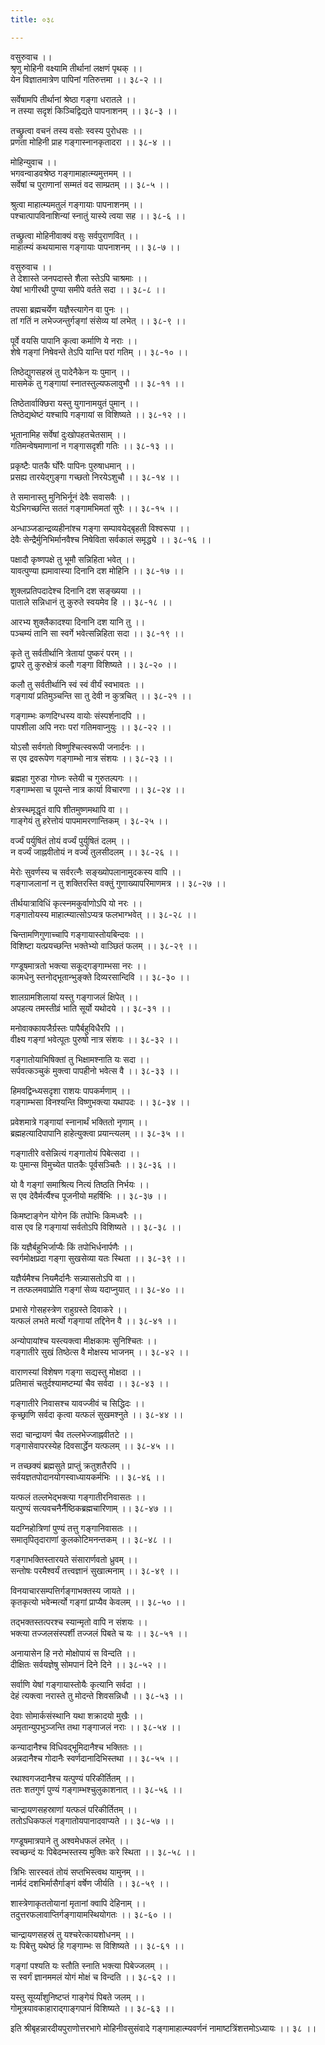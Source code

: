 ```yaml
---
title: ०३८

---
```

वसुरुवाच ।।  
श्रृणु मोहिनी वक्ष्यामि तीर्थानां लक्षणं पृथक् ।।  
येन विज्ञातमात्रेण पापिनां गतिरुत्तमा ।। ३८-२ ।।  
  
सर्वेषामपि तीर्थानां श्रेष्ठा गङ्गा धरातले ।।  
न तस्या सदृशं किञ्चिद्विद्यते पापनाशनम् ।। ३८-३ ।।  
  
तच्छ्रुत्वा वचनं तस्य वसोः स्वस्य पुरोधसः ।।  
प्रणता मोहिनी प्राह गङ्गास्नानकृतादरा ।। ३८-४ ।।  
  
मोहिन्युवाच ।।  
भगवन्वाडवश्रेष्ठ गङ्गामाहात्म्यमुत्तमम् ।।  
सर्वेषां च पुराणानां सम्मतं वद साम्प्रतम् ।। ३८-५ ।।  
  
श्रुत्वा माहात्म्यमतुलं गङ्गायाः पापनाशनम् ।।  
पश्चात्पापविनाशिन्यां स्नातुं यास्ये त्वया सह ।। ३८-६ ।।  
  
तच्छ्रुत्वा मोहिनीवाक्यं वसुः सर्वपुराणवित् ।।  
माहात्म्यं कथयामास गङ्गायाः पापनाशनम् ।। ३८-७ ।।  
  
वसुरुवाच ।।  
ते देशास्ते जनपदास्ते शैला स्तेऽपि चाश्रमाः ।।  
येषां भागीरथी पुण्या समीपे वर्तते सदा ।। ३८-८ ।।  
  
तपसा ब्रह्मचर्येण यज्ञैस्त्यागेन वा पुनः ।।  
तां गतिं न लभेज्जन्तुर्गङ्गां संसेव्य यां लभेत् ।। ३८-९ ।।  
  
पूर्वे वयसि पापानि कृत्वा कर्माणि ये नराः ।।  
शेषे गङ्गां निषेवन्ते तेऽपि यान्ति परां गतिम् ।। ३८-१० ।।  
  
तिष्ठेद्युगसहस्रं तु पादेनैकेन यः पुमान् ।।  
मासमेकं तु गङ्गायां स्नातस्तुल्यफलावुभौ ।। ३८-११ ।।  
  
तिष्ठेतार्वाक्छिरा यस्तु युगानामयुतं पुमान् ।।  
तिष्ठेद्यथेष्टं यश्चापि गङ्गायां स विशिष्यते ।। ३८-१२ ।।  
  
भूतानामिह सर्वेषां दुःखोपहतचेतसाम् ।।  
गतिमन्वेषमाणानां न गङ्गासदृशी गतिः ।। ३८-१३ ।।  
  
प्रकृष्टैः पातकै र्घोरैः पापिनः पुरुषाधमान् ।।  
प्रसह्य तारयेद्गुङ्गा गच्छतो निरयेऽशुचौ ।। ३८-१४ ।।  
  
ते समानास्तु मुनिभिर्नूनं देवैः सवासवैः ।।  
येऽभिगच्छन्ति सततं गङ्गामभिमतां सुरैः ।। ३८-१५ ।।  
  
अन्धाञ्जडान्द्रव्यहीनांश्च गङ्गा सम्पावयेद्बृहती विश्वरूपा ।।  
देवैः सेन्द्रैर्मुनिभिर्मानवैश्च निषेविता सर्वकालं समृद्ध्ये ।। ३८-१६ ।।  
  
पक्षादौ कृष्णपक्षे तु भूमौ सन्निहिता भवेत् ।।  
यावत्पुण्या ह्यमावास्या दिनानि दश मोहिनि ।। ३८-१७ ।।  
  
शुक्लप्रतिपदादेश्च दिनानि दश सङ्ख्यया ।।  
पाताले सन्निधानं तु कुरुते स्वयमेव हि ।। ३८-१८ ।।  
  
आरभ्य शुक्लैकादश्या दिनानि दश यानि तु ।।  
पञ्चम्यं तानि सा स्वर्गे भवेत्सन्निहिता सदा ।। ३८-१९ ।।  
  
कृते तु सर्वतीर्थानि त्रेतायां पुष्करं परम् ।।  
द्वापरे तु कुरुक्षेत्रं कलौ गङ्गा विशिष्यते ।। ३८-२० ।।  
  
कलौ तु सर्वतीर्थानि स्वं स्वं वीर्यं स्वभावतः ।।  
गङ्गायां प्रतिमुञ्चन्ति सा तु देवी न कुत्रचित् ।। ३८-२१ ।।  
  
गङ्गाम्भः कणदिग्धस्य वायोः संस्पर्शनादपि ।।  
पापशीला अपि नराः परां गतिमवाप्नुयुः ।। ३८-२२ ।।  
  
योऽसौ सर्वगतो विष्णुश्चित्स्वरूपी जनार्दनः ।।  
स एव द्रवरूपेण गङ्गाम्भो नात्र संशयः ।। ३८-२३ ।।  
  
ब्रह्महा गुरुडा गोघ्नः स्तेयी च गुरुतल्पगः ।।  
गङ्गाम्भसा च पूयन्ते नात्र कार्या विचारणा ।। ३८-२४ ।।  
  
क्षेत्रस्थमृद्धृतं वापि शीतमुष्णमथापि वा ।।  
गाङ्गेयं तु हरेत्तोयं पापमामरणान्तिकम् । ३८-२५ ।।  
  
वर्ज्यं पर्युषितं तोयं वर्ज्यं पुर्युषितं दलम् ।।  
न वर्ज्यं जाह्नवीतोयं न वर्ज्यं तुलसीदलम् ।। ३८-२६ ।।  
  
मेरोः सुवर्णस्य च सर्वरत्नैः सङ्ख्योपलानामुदकस्य वापि ।।  
गङ्गाजलानां न तु शक्तिरस्ति वक्तुं गुणाख्यापरिमाणमत्र ।। ३८-२७ ।।  
  
तीर्थयात्राविधिं कृत्स्नमकुर्वाणोऽपि यो नरः ।।  
गङ्गातोयस्य माहात्म्यात्सोऽप्यत्र फलभाग्भवेत् ।। ३८-२८ ।।  
  
चिन्तामणिगुणाच्चापि गङ्गायास्तोयबिन्दवः ।।  
विशिष्टा यत्प्रयच्छन्ति भक्तेभ्यो वाञ्छितं फलम् ।। ३८-२९ ।।  
  
गण्डूषमात्रतो भक्त्या सकूद्गङ्गाम्भसा नरः ।।  
कामधेनु स्तनोद्भूतान्भुङ्क्ते दिव्यरसान्दिवि ।। ३८-३० ।।  
  
शालग्रामशिलायां यस्तु गङ्गाजलं क्षिपेत् ।।  
अपहत्य तमस्तीव्रं भाति सूर्यो यथोदये ।। ३८-३१ ।।  
  
मनोवाक्कायजैर्ग्रस्तः पापैर्बहुविधैरपि ।।  
वीक्ष्य गङ्गां भवेत्पूतः पुरुषो नात्र संशयः ।। ३८-३२ ।।  
  
गङ्गातोयाभिषिक्तां तु भिक्षामश्नाति यः सदा ।।  
सर्पवत्कञ्चुकं मुक्त्वा पापहीनो भवेत्स वै ।। ३८-३३ ।।  
  
हिमवद्विन्ध्यसदृशा राशयः पापकर्मणाम् ।।  
गङ्गाम्भसा विनश्यन्ति विष्णुभक्त्या यथापदः ।। ३८-३४ ।।  
  
प्रवेशमात्रे गङ्गायां स्नानार्थं भक्तितो नृणाम् ।।  
ब्रह्महत्यादिपापानि हाहेत्युक्त्वा प्रयान्त्यलम् ।। ३८-३५ ।।  
  
गङ्गातीरे वसेन्नित्यं गङ्गातोयं पिबेत्सदा ।।  
यः पुमान्स विमुच्येत पातकैः पूर्वसञ्चितैः ।। ३८-३६ ।।  
  
यो वै गङ्गां समाश्रित्य नित्यं तिष्ठति निर्भयः ।।  
स एव देवैर्मर्त्यैश्च पूजनीयो महर्षिभिः ।। ३८-३७ ।।  
  
किमष्टाङ्गेन योगेन किं तपोभिः किमध्वरैः ।।  
वास एव हि गङ्गायां सर्वतोऽपि विशिष्यते ।। ३८-३८ ।।  
  
किं यज्ञैर्बहुभिर्जाप्यैः किं तपोभिर्धनार्पणैः ।।  
स्वर्गमोक्षप्रदा गङ्गा सुखसेव्या यतः स्थिता ।। ३८-३९ ।।  
  
यज्ञैर्यमैश्च नियमैर्दानैः सन्न्यासतोऽपि वा ।।  
न तत्फलमवाप्रोति गङ्गां सेव्य यदाप्नुयात् ।। ३८-४० ।।  
  
प्रभासे गोसहस्त्रेण राहुग्रस्ते दिवाकरे ।।  
यत्फलं लभते मर्त्यो गङ्गायां तद्दिनेन वै ।। ३८-४१ ।।  
  
अन्योपायांश्च यस्त्यक्त्वा मीक्षकामः सुनिश्चितः ।।  
गङ्गातीरे सुखं तिष्ठेत्स वै मोक्षस्य भाजनम् ।। ३८-४२ ।।  
  
वाराणस्यां विशेषण गङ्गा सद्यस्तु मोक्षदा ।।  
प्रतिमासं चतुर्दश्यामष्टम्यां चैव सर्वदा ।। ३८-४३ ।।  
  
गङ्गातीरे निवासश्च यावज्जीवं च सिद्धिदः ।।  
कृच्छ्राणि सर्वदा कृत्वा यत्फलं सुखमश्नुते ।। ३८-४४ ।।  
  
सदा चान्द्रायणं चैव तल्लभेज्जाह्नवीतटे ।।  
गङ्गासेवापरस्येह दिवसार्द्धेन यत्फलम् ।। ३८-४५ ।।  
  
न तच्छक्यं ब्रह्मसुते प्राप्तुं क्रतुशतैरपि ।।  
सर्वयज्ञतपोदानयोगस्वाध्यायकर्मभिः ।। ३८-४६ ।।  
  
यत्फलं तल्लभेद्भक्त्या गङ्गातीरनिवासतः ।।  
यत्पुण्यं सत्यवचनैर्नैष्ठिकब्रह्मचारिणाम् ।। ३८-४७ ।।  
  
यदग्निहोत्रिणां पुण्यं तत्तु गङ्गानिवासतः ।।  
समातृपितृदाराणां कुलकोटिमनन्तकम् ।। ३८-४८ ।।  
  
गङ्गाभक्तिस्तारयते संसारार्णवतो ध्रुवम् ।।  
सन्तोषः परमैश्वर्यं तत्त्वज्ञानं सुखात्मनाम् ।। ३८-४९ ।।  
  
विनयाचारसम्पत्तिर्गङ्गाभक्तस्य जायते ।।  
कृतकृत्यो भवेन्मर्त्यो गङ्गां प्राप्यैव केवलम् ।। ३८-५० ।।  
  
तद्भक्तस्तत्परश्च स्यान्मृतो वापि न संशयः ।।  
भक्त्या तज्जलसंस्पर्शी तज्जलं पिबते च यः ।। ३८-५१ ।।  
  
अनायासेन हि नरो मोक्षोपायं स विन्दति ।।  
दीक्षितः सर्वयज्ञेषु सोमपानं दिने दिने ।। ३८-५२ ।।  
  
सर्वाणि येषां गङ्गायास्तोयैः कृत्यानि सर्वदा ।।  
देहं त्यक्त्वा नरास्ते तु मोदन्ते शिवसन्निधौ ।। ३८-५३ ।।  
  
देवाः सोमार्कसंस्थानि यथा शक्रादयो मुखैः ।।  
अमृतान्युपभुञ्जन्ति तथा गङ्गाजलं नराः ।। ३८-५४ ।।  
  
कन्यादानैश्च विधिवद्भूमिदानैश्च भक्तितः ।।  
अन्नदानैश्च गोदानैः स्वर्णदानादिभिस्तथा ।। ३८-५५ ।।  
  
रथाश्वगजदानैश्च यत्पुण्यं परिकीर्तितम् ।।  
ततः शतगुणं पुण्यं गङ्गाम्भश्चुलुकाशनात् ।। ३८-५६ ।।  
  
चान्द्रायणसहस्राणां यत्फलं परिकीर्तितम् ।।  
ततोऽधिकफलं गङ्गातोयपानादवाप्यते ।। ३८-५७ ।।  
  
गण्डूषमात्रपाने तु अश्वमेधफलं लभेत् ।।  
स्वच्छन्दं यः पिबेदम्भस्तस्य मुक्तिः करे स्थिता ।। ३८-५८ ।।  
  
त्रिभिः सारस्वतं तोयं सप्तभिस्त्वथ यामुनम् ।।  
नार्मदं दशभिर्मासैर्गाङ्गं वर्षेण जीर्यति ।। ३८-५९ ।।  
  
शास्त्रेणाकृततोयानां मृतानां क्वापि देहिनाम् ।।  
तदुत्तरफलावाप्तिर्गङ्गायामस्थियोगतः ।। ३८-६० ।।  
  
चान्द्रायणसहस्रं तु यश्चरेत्कायशोधनम् ।।  
यः पिबेत्तु यथेष्ठं हि गङ्गाम्भः स विशिष्यते ।। ३८-६१ ।।  
  
गङ्गां पश्यति यः स्तौति स्नाति भक्त्या पिबेज्जलम् ।।  
स स्वर्गं ज्ञानममलं योगं मोक्षं च विन्दति ।। ३८-६२ ।।  
  
यस्तु सूर्य्यांशुनिष्टप्तं गाङ्गेयं पिबते जलम् ।।  
गोमूत्रयावकाहाराद्गाङ्गपानं विशिष्यते ।। ३८-६३ ।।  
  
इति श्रीबृहन्नारदीयपुराणोत्तरभागे मोहिनीवसुसंवादे गङ्गामाहात्म्यवर्णनं नामाष्टत्रिंशत्तमोऽध्यायः ।। ३८ ।।